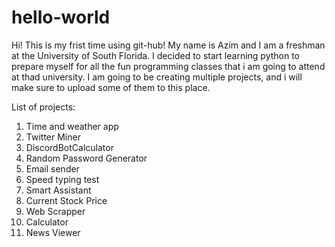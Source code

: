 # hello-world
Hi!
This is my frist time using git-hub!
My name is Azim and I am a freshman at the University of South Florida. I decided to start learning python to prepare myself for all the fun programming classes that i am going to attend at thad university. I am going to be creating multiple projects, and i will make sure to upload some of them to this place.

List of projects:
1. Time and weather app
2. Twitter Miner
3. DiscordBotCalculator
4. Random Password Generator
5. Email sender
6. Speed typing test
7. Smart Assistant
8. Current Stock Price
9. Web Scrapper
10. Calculator 
11. News Viewer


